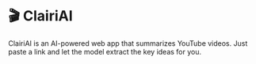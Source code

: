 # 🎬 ClairiAI

ClairiAI is an AI-powered web app that summarizes YouTube videos. Just paste a link and let the model extract the key ideas for you.
